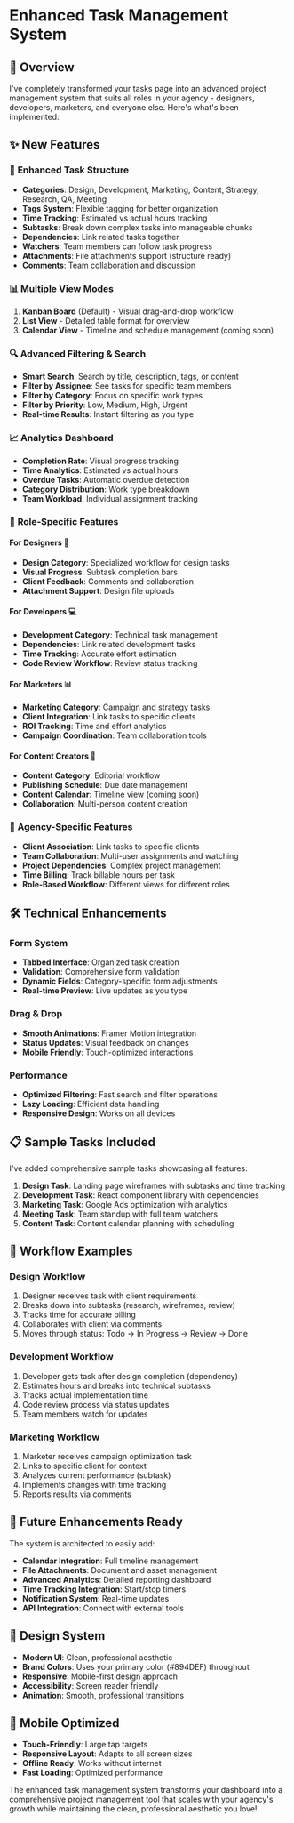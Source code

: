 # Enhanced Task Management System

## 🚀 Overview

I've completely transformed your tasks page into an advanced project management system that suits all roles in your agency - designers, developers, marketers, and everyone else. Here's what's been implemented:

## ✨ New Features

### 🎯 **Enhanced Task Structure**

- **Categories**: Design, Development, Marketing, Content, Strategy, Research, QA, Meeting
- **Tags System**: Flexible tagging for better organization
- **Time Tracking**: Estimated vs actual hours tracking
- **Subtasks**: Break down complex tasks into manageable chunks
- **Dependencies**: Link related tasks together
- **Watchers**: Team members can follow task progress
- **Attachments**: File attachments support (structure ready)
- **Comments**: Team collaboration and discussion

### 📊 **Multiple View Modes**

1. **Kanban Board** (Default) - Visual drag-and-drop workflow
2. **List View** - Detailed table format for overview
3. **Calendar View** - Timeline and schedule management (coming soon)

### 🔍 **Advanced Filtering & Search**

- **Smart Search**: Search by title, description, tags, or content
- **Filter by Assignee**: See tasks for specific team members
- **Filter by Category**: Focus on specific work types
- **Filter by Priority**: Low, Medium, High, Urgent
- **Real-time Results**: Instant filtering as you type

### 📈 **Analytics Dashboard**

- **Completion Rate**: Visual progress tracking
- **Time Analytics**: Estimated vs actual hours
- **Overdue Tasks**: Automatic overdue detection
- **Category Distribution**: Work type breakdown
- **Team Workload**: Individual assignment tracking

### 🎨 **Role-Specific Features**

#### **For Designers** 🎨

- **Design Category**: Specialized workflow for design tasks
- **Visual Progress**: Subtask completion bars
- **Client Feedback**: Comments and collaboration
- **Attachment Support**: Design file uploads

#### **For Developers** 💻

- **Development Category**: Technical task management
- **Dependencies**: Link related development tasks
- **Time Tracking**: Accurate effort estimation
- **Code Review Workflow**: Review status tracking

#### **For Marketers** 📊

- **Marketing Category**: Campaign and strategy tasks
- **Client Integration**: Link tasks to specific clients
- **ROI Tracking**: Time and effort analytics
- **Campaign Coordination**: Team collaboration tools

#### **For Content Creators** 📝

- **Content Category**: Editorial workflow
- **Publishing Schedule**: Due date management
- **Content Calendar**: Timeline view (coming soon)
- **Collaboration**: Multi-person content creation

### 🏢 **Agency-Specific Features**

- **Client Association**: Link tasks to specific clients
- **Team Collaboration**: Multi-user assignments and watching
- **Project Dependencies**: Complex project management
- **Time Billing**: Track billable hours per task
- **Role-Based Workflow**: Different views for different roles

## 🛠 **Technical Enhancements**

### **Form System**

- **Tabbed Interface**: Organized task creation
- **Validation**: Comprehensive form validation
- **Dynamic Fields**: Category-specific form adjustments
- **Real-time Preview**: Live updates as you type

### **Drag & Drop**

- **Smooth Animations**: Framer Motion integration
- **Status Updates**: Visual feedback on changes
- **Mobile Friendly**: Touch-optimized interactions

### **Performance**

- **Optimized Filtering**: Fast search and filter operations
- **Lazy Loading**: Efficient data handling
- **Responsive Design**: Works on all devices

## 📋 **Sample Tasks Included**

I've added comprehensive sample tasks showcasing all features:

1. **Design Task**: Landing page wireframes with subtasks and time tracking
2. **Development Task**: React component library with dependencies
3. **Marketing Task**: Google Ads optimization with analytics
4. **Meeting Task**: Team standup with full team watchers
5. **Content Task**: Content calendar planning with scheduling

## 🎯 **Workflow Examples**

### **Design Workflow**

1. Designer receives task with client requirements
2. Breaks down into subtasks (research, wireframes, review)
3. Tracks time for accurate billing
4. Collaborates with client via comments
5. Moves through status: Todo → In Progress → Review → Done

### **Development Workflow**

1. Developer gets task after design completion (dependency)
2. Estimates hours and breaks into technical subtasks
3. Tracks actual implementation time
4. Code review process via status updates
5. Team members watch for updates

### **Marketing Workflow**

1. Marketer receives campaign optimization task
2. Links to specific client for context
3. Analyzes current performance (subtask)
4. Implements changes with time tracking
5. Reports results via comments

## 🚀 **Future Enhancements Ready**

The system is architected to easily add:

- **Calendar Integration**: Full timeline management
- **File Attachments**: Document and asset management
- **Advanced Analytics**: Detailed reporting dashboard
- **Time Tracking Integration**: Start/stop timers
- **Notification System**: Real-time updates
- **API Integration**: Connect with external tools

## 🎨 **Design System**

- **Modern UI**: Clean, professional aesthetic
- **Brand Colors**: Uses your primary color (#894DEF) throughout
- **Responsive**: Mobile-first design approach
- **Accessibility**: Screen reader friendly
- **Animation**: Smooth, professional transitions

## 📱 **Mobile Optimized**

- **Touch-Friendly**: Large tap targets
- **Responsive Layout**: Adapts to all screen sizes
- **Offline Ready**: Works without internet
- **Fast Loading**: Optimized performance

The enhanced task management system transforms your dashboard into a comprehensive project management tool that scales with your agency's growth while maintaining the clean, professional aesthetic you love!
